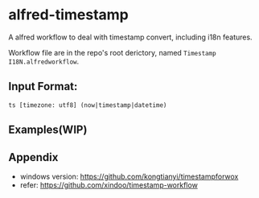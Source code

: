# alfred-timestamp
A alfred workflow to deal with timestamp convert, including i18n features.

Workflow file are in the repo's root derictory, named `Timestamp I18N.alfredworkflow`.

## Input Format:
```
ts [timezone: utf8] (now|timestamp|datetime)
```

## Examples(WIP)


## Appendix

* windows version: https://github.com/kongtianyi/timestampforwox
* refer: https://github.com/xindoo/timestamp-workflow

